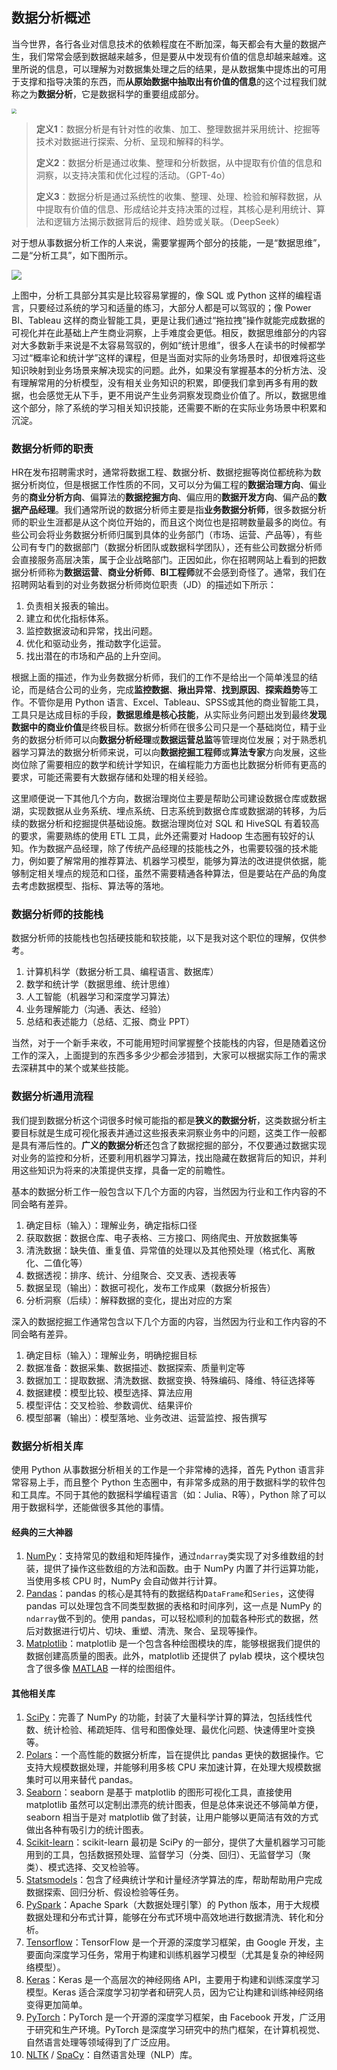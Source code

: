 ## 数据分析概述

当今世界，各行各业对信息技术的依赖程度在不断加深，每天都会有大量的数据产生，我们常常会感到数据越来越多，但是要从中发现有价值的信息却越来越难。这里所说的信息，可以理解为对数据集处理之后的结果，是从数据集中提炼出的可用于支撑和指导决策的东西，而**从原始数据中抽取出有价值的信息**的这个过程我们就称之为**数据分析**，它是数据科学的重要组成部分。

<img src="res/data_science.png" style="zoom:50%;">

> **定义1**：数据分析是有针对性的收集、加工、整理数据并采用统计、挖掘等技术对数据进行探索、分析、呈现和解释的科学。
>
> **定义2**：数据分析是通过收集、整理和分析数据，从中提取有价值的信息和洞察，以支持决策和优化过程的活动。（GPT-4o）
>
> **定义3**：数据分析是通过系统性的收集、整理、处理、检验和解释数据，从中提取有价值的信息、形成结论并支持决策的过程，其核心是利用统计、算法和逻辑方法揭示数据背后的规律、趋势或关联。（DeepSeek）

对于想从事数据分析工作的人来说，需要掌握两个部分的技能，一是“数据思维”，二是“分析工具”，如下图所示。

![](res/contents_of_data_analysis.png)

上图中，分析工具部分其实是比较容易掌握的，像 SQL 或 Python 这样的编程语言，只要经过系统的学习和适量的练习，大部分人都是可以驾驭的；像 Power BI、Tableau 这样的商业智能工具，更是让我们通过“拖拉拽”操作就能完成数据的可视化并在此基础上产生商业洞察，上手难度会更低。相反，数据思维部分的内容对大多数新手来说是不太容易驾驭的，例如“统计思维”，很多人在读书的时候都学习过“概率论和统计学”这样的课程，但是当面对实际的业务场景时，却很难将这些知识映射到业务场景来解决现实的问题。此外，如果没有掌握基本的分析方法、没有理解常用的分析模型，没有相关业务知识的积累，即便我们拿到再多有用的数据，也会感觉无从下手，更不用说产生业务洞察发现商业价值了。所以，数据思维这个部分，除了系统的学习相关知识技能，还需要不断的在实际业务场景中积累和沉淀。

### 数据分析师的职责

HR在发布招聘需求时，通常将数据工程、数据分析、数据挖掘等岗位都统称为数据分析岗位，但是根据工作性质的不同，又可以分为偏工程的**数据治理方向**、偏业务的**商业分析方向**、偏算法的**数据挖掘方向**、偏应用的**数据开发方向**、偏产品的**数据产品经理**。我们通常所说的数据分析师主要是指**业务数据分析师**，很多数据分析师的职业生涯都是从这个岗位开始的，而且这个岗位也是招聘数量最多的岗位。有些公司会将业务数据分析师归属到具体的业务部门（市场、运营、产品等），有些公司有专门的数据部门（数据分析团队或数据科学团队），还有些公司数据分析师会直接服务高层决策，属于企业战略部门。正因如此，你在招聘网站上看到的把数据分析师称为**数据运营**、**商业分析师**、**BI工程师**就不会感到奇怪了。通常，我们在招聘网站看到的对业务数据分析师岗位职责（JD）的描述如下所示：

1. 负责相关报表的输出。
2. 建立和优化指标体系。
3. 监控数据波动和异常，找出问题。
4. 优化和驱动业务，推动数字化运营。
5. 找出潜在的市场和产品的上升空间。

根据上面的描述，作为业务数据分析师，我们的工作不是给出一个简单浅显的结论，而是结合公司的业务，完成**监控数据**、**揪出异常**、**找到原因**、**探索趋势**等工作。不管你是用 Python 语言、Excel、Tableau、SPSS或其他的商业智能工具，工具只是达成目标的手段，**数据思维是核心技能**，从实际业务问题出发到最终**发现数据中的商业价值**是终极目标。数据分析师在很多公司只是一个基础岗位，精于业务的数据分析师可以向**数据分析经理**或**数据运营总监**等管理岗位发展；对于熟悉机器学习算法的数据分析师来说，可以向**数据挖掘工程师**或**算法专家**方向发展，这些岗位除了需要相应的数学和统计学知识，在编程能力方面也比数据分析师有更高的要求，可能还需要有大数据存储和处理的相关经验。

这里顺便说一下其他几个方向，数据治理岗位主要是帮助公司建设数据仓库或数据湖，实现数据从业务系统、埋点系统、日志系统到数据仓库或数据湖的转移，为后续的数据分析和挖掘提供基础设施。数据治理岗位对 SQL 和 HiveSQL 有着较高的要求，需要熟练的使用 ETL 工具，此外还需要对 Hadoop 生态圈有较好的认知。作为数据产品经理，除了传统产品经理的技能栈之外，也需要较强的技术能力，例如要了解常用的推荐算法、机器学习模型，能够为算法的改进提供依据，能够制定相关埋点的规范和口径，虽然不需要精通各种算法，但是要站在产品的角度去考虑数据模型、指标、算法等的落地。

### 数据分析师的技能栈

数据分析师的技能栈也包括硬技能和软技能，以下是我对这个职位的理解，仅供参考。

1. 计算机科学（数据分析工具、编程语言、数据库）
2. 数学和统计学（数据思维、统计思维）
3. 人工智能（机器学习和深度学习算法）
4. 业务理解能力（沟通、表达、经验）
5. 总结和表述能力（总结、汇报、商业 PPT）

当然，对于一个新手来收，不可能用短时间掌握整个技能栈的内容，但是随着这份工作的深入，上面提到的东西多多少少都会涉猎到，大家可以根据实际工作的需求去深耕其中的某个或某些技能。

### 数据分析通用流程

我们提到数据分析这个词很多时候可能指的都是**狭义的数据分析**，这类数据分析主要目标就是生成可视化报表并通过这些报表来洞察业务中的问题，这类工作一般都是具有滞后性的。**广义的数据分析**还包含了数据挖掘的部分，不仅要通过数据实现对业务的监控和分析，还要利用机器学习算法，找出隐藏在数据背后的知识，并利用这些知识为将来的决策提供支撑，具备一定的前瞻性。

基本的数据分析工作一般包含以下几个方面的内容，当然因为行业和工作内容的不同会略有差异。

1. 确定目标（输入）：理解业务，确定指标口径
2. 获取数据：数据仓库、电子表格、三方接口、网络爬虫、开放数据集等
3. 清洗数据：缺失值、重复值、异常值的处理以及其他预处理（格式化、离散化、二值化等）
4. 数据透视：排序、统计、分组聚合、交叉表、透视表等
5. 数据呈现（输出）：数据可视化，发布工作成果（数据分析报告）
6. 分析洞察（后续）：解释数据的变化，提出对应的方案

深入的数据挖掘工作通常包含以下几个方面的内容，当然因为行业和工作内容的不同会略有差异。

1. 确定目标（输入）：理解业务，明确挖掘目标
2. 数据准备：数据采集、数据描述、数据探索、质量判定等
3. 数据加工：提取数据、清洗数据、数据变换、特殊编码、降维、特征选择等
4. 数据建模：模型比较、模型选择、算法应用
5. 模型评估：交叉检验、参数调优、结果评价
6. 模型部署（输出）：模型落地、业务改进、运营监控、报告撰写

### 数据分析相关库

使用 Python 从事数据分析相关的工作是一个非常棒的选择，首先 Python 语言非常容易上手，而且整个 Python 生态圈中，有非常多成熟的用于数据科学的软件包和工具库。不同于其他的数据科学编程语言（如：Julia、R等），Python 除了可以用于数据科学，还能做很多其他的事情。

#### 经典的三大神器

1. [NumPy](https://numpy.org/)：支持常见的数组和矩阵操作，通过`ndarray`类实现了对多维数组的封装，提供了操作这些数组的方法和函数。由于 NumPy 内置了并行运算功能，当使用多核 CPU 时，NumPy 会自动做并行计算。
2. [Pandas](https://pandas.pydata.org/)：pandas 的核心是其特有的数据结构`DataFrame`和`Series`，这使得 pandas 可以处理包含不同类型数据的表格和时间序列，这一点是 NumPy 的`ndarray`做不到的。使用 pandas，可以轻松顺利的加载各种形式的数据，然后对数据进行切片、切块、重塑、清洗、聚合、呈现等操作。
3. [Matplotlib](https://matplotlib.org/)：matplotlib 是一个包含各种绘图模块的库，能够根据我们提供的数据创建高质量的图表。此外，matplotlib 还提供了 pylab 模块，这个模块包含了很多像 [MATLAB](https://www.mathworks.com/products/matlab.html) 一样的绘图组件。

#### 其他相关库

1. [SciPy](https://scipy.org/)：完善了 NumPy 的功能，封装了大量科学计算的算法，包括线性代数、统计检验、稀疏矩阵、信号和图像处理、最优化问题、快速傅里叶变换等。
2. [Polars](https://pola.rs/)：一个高性能的数据分析库，旨在提供比 pandas 更快的数据操作。它支持大规模数据处理，并能够利用多核 CPU 来加速计算，在处理大规模数据集时可以用来替代 pandas。
3. [Seaborn](https://seaborn.pydata.org/)：seaborn 是基于 matplotlib 的图形可视化工具，直接使用 matplotlib 虽然可以定制出漂亮的统计图表，但是总体来说还不够简单方便，seaborn 相当于是对 matplotlib 做了封装，让用户能够以更简洁有效的方式做出各种有吸引力的统计图表。
4. [Scikit-learn](https://scikit-learn.org/)：scikit-learn 最初是 SciPy 的一部分，提供了大量机器学习可能用到的工具，包括数据预处理、监督学习（分类、回归）、无监督学习（聚类）、模式选择、交叉检验等。
5. [Statsmodels](https://www.statsmodels.org/stable/index.html)：包含了经典统计学和计量经济学算法的库，帮助帮助用户完成数据探索、回归分析、假设检验等任务。
6. [PySpark](https://spark.apache.org/)：Apache Spark（大数据处理引擎）的 Python 版本，用于大规模数据处理和分布式计算，能够在分布式环境中高效地进行数据清洗、转化和分析。
7. [Tensorflow](https://www.tensorflow.org/)：TensorFlow 是一个开源的深度学习框架，由 Google 开发，主要面向深度学习任务，常用于构建和训练机器学习模型（尤其是复杂的神经网络模型）。
8. [Keras](https://keras.io/)：Keras 是一个高层次的神经网络 API，主要用于构建和训练深度学习模型。Keras 适合深度学习初学者和研究人员，因为它让构建和训练神经网络变得更加简单。
9. [PyTorch](https://pytorch.org/)：PyTorch 是一个开源的深度学习框架，由 Facebook 开发，广泛用于研究和生产环境。PyTorch 是深度学习研究中的热门框架，在计算机视觉、自然语言处理等领域得到了广泛应用。
10. [NLTK](https://www.nltk.org/) / [SpaCy](https://spacy.io/)：自然语言处理（NLP）库。
